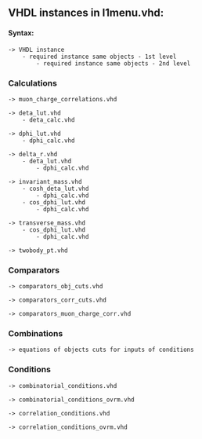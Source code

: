 ## VHDL instances in l1menu.vhd:

#### Syntax:
    
    -> VHDL instance
        - required instance same objects - 1st level
            - required instance same objects - 2nd level

### Calculations
    
    -> muon_charge_correlations.vhd
    
    -> deta_lut.vhd
        - deta_calc.vhd
    
    -> dphi_lut.vhd
        - dphi_calc.vhd
    
    -> delta_r.vhd
        - deta_lut.vhd
            - dphi_calc.vhd
            
    -> invariant_mass.vhd
        - cosh_deta_lut.vhd
            - dphi_calc.vhd
        - cos_dphi_lut.vhd
            - dphi_calc.vhd
    
    -> transverse_mass.vhd
        - cos_dphi_lut.vhd
            - dphi_calc.vhd
    
    -> twobody_pt.vhd
    
### Comparators

    -> comparators_obj_cuts.vhd
    
    -> comparators_corr_cuts.vhd
    
    -> comparators_muon_charge_corr.vhd
    
### Combinations

    -> equations of objects cuts for inputs of conditions
    
### Conditions

    -> combinatorial_conditions.vhd
    
    -> combinatorial_conditions_ovrm.vhd
    
    -> correlation_conditions.vhd
    
    -> correlation_conditions_ovrm.vhd
    
   
